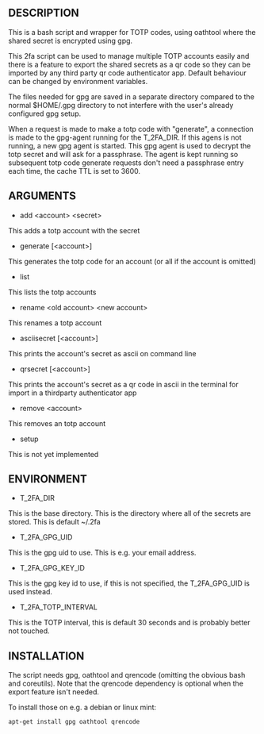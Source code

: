 ## DESCRIPTION

This is a bash script and wrapper for TOTP codes, using oathtool where the
shared secret is encrypted using gpg. 

This 2fa script can be used to manage multiple TOTP accounts easily and there
is a feature to export the shared secrets as a qr code so they can be imported
by any third party qr code authenticator app. Default behaviour can be changed
by environment variables.

The files needed for gpg are saved in a separate directory compared to the
normal $HOME/.gpg directory to not interfere with the user's already configured
gpg setup.

When a request is made to make a totp code with "generate", a connection is
made to the gpg-agent running for the T_2FA_DIR. If this agens is not running,
a new gpg agent is started. This gpg agent is used to decrypt the totp secret
and will ask for a passphrase. The agent is kept running so subsequent totp
code generate requests don't need a passphrase entry each time, the cache TTL
is set to 3600.

## ARGUMENTS

* add \<account\> \<secret\>

This adds a totp account with the secret

* generate [\<account\>]

This generates the totp code for an account (or all if the account is omitted)

* list

This lists the totp accounts

* rename \<old account\> \<new account\>

This renames a totp account

* asciisecret [\<account\>]

This prints the account's secret as ascii on command line

* qrsecret [\<account\>]

This prints the account's secret as a qr code in ascii in the terminal for
import in a thirdparty authenticator app

* remove \<account\>

This removes an totp account

* setup

This is not yet implemented

## ENVIRONMENT

* T\_2FA\_DIR

This is the base directory. This is the directory where all of the secrets are
stored. This is default ~/.2fa

* T\_2FA\_GPG\_UID

This is the gpg uid to use. This is e.g. your email address.

* T\_2FA\_GPG\_KEY\_ID

This is the gpg key id to use, if this is not specified, the T\_2FA\_GPG\_UID
is used instead.

* T\_2FA\_TOTP\_INTERVAL

This is the TOTP interval, this is default 30 seconds and is probably better
not touched.

## INSTALLATION

The script needs gpg, oathtool and qrencode (omitting the obvious bash and
coreutils). Note that the qrencode dependency is optional when the export
feature isn't needed.

To install those on e.g. a debian or linux mint:

    apt-get install gpg oathtool qrencode
